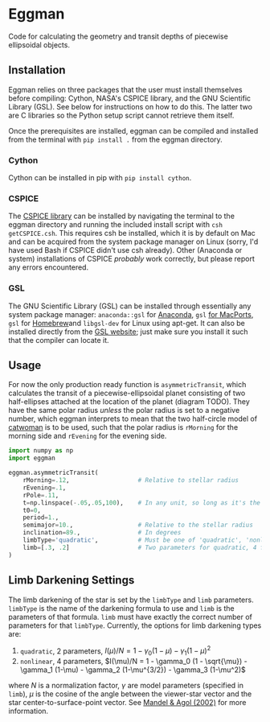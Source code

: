 # Eggman
Code for calculating the geometry and transit depths of piecewise ellipsoidal objects.

## Installation
Eggman relies on three packages that the user must install themselves before compiling: Cython, NASA's CSPICE library, and the GNU Scientific Library (GSL).  See below for instructions on how to do this.  The latter two are C libraries so the Python setup script cannot retrieve them itself.

Once the prerequisites are installed, eggman can be compiled and installed from the terminal with `pip install .` from the eggman directory.

### Cython
Cython can be installed in pip with `pip install cython`.

### CSPICE
The [CSPICE library](https://naif.jpl.nasa.gov/naif/toolkit.html) can be installed by navigating the terminal to the eggman directory and running the included install script with `csh getCSPICE.csh`.  This requires csh be installed, which it is by default on Mac and can be acquired from the system package manager on Linux (sorry, I'd have used Bash if CSPICE didn't use csh already).  Other (Anaconda or system) installations of CSPICE *probably* work correctly, but please report any errors encountered.

### GSL
The GNU Scientific Library (GSL) can be installed through essentially any system package manager: `anaconda::gsl` for [Anaconda](https://anaconda.org/anaconda/gsl), `gsl` [for MacPorts](https://ports.macports.org/port/gsl/), `gsl` for [Homebrew](https://formulae.brew.sh/formula/gsl)and `libgsl-dev` for Linux using apt-get.  It can also be installed directly from the [GSL website](https://www.gnu.org/software/gsl/); just make sure you install it such that the compiler can locate it.

## Usage
For now the only production ready function is `asymmetricTransit`, which calculates the transit of a piecewise-ellipsoidal planet consisting of two half-ellipses attached at the location of the planet (diagram TODO).  They have the same polar radius *unless* the polar radius is set to a negative number, which eggman interprets to mean that the two half-circle model of [catwoman](https://github.com/KathrynJones1/catwoman) is to be used, such that the polar radius is `rMorning` for the morning side and `rEvening` for the evening side.
```python
import numpy as np
import eggman

eggman.asymmetricTransit(
    rMorning=.12,                   # Relative to stellar radius
    rEvening=.1,
    rPole=.11,
    t=np.linspace(-.05,.05,100),    # In any unit, so long as it's the same as t0 and period.
    t0=0,
    period=1.,
    semimajor=10.,                  # Relative to the stellar radius
    inclination=89.,                # In degrees
    limbType='quadratic',           # Must be one of 'quadratic', 'nonlinear'
    limb=[.3, .2]                   # Two parameters for quadratic, 4 for nonlinear
)
```

## Limb Darkening Settings
The limb darkening of the star is set by the `limbType` and `limb` parameters.  `limbType` is the name of the darkening formula to use and `limb` is the parameters of that formula.  `limb` must have exactly the correct number of parameters for that `limbType`.  Currently, the options for limb darkening types are:

1. `quadratic`, 2 parameters, $I(\mu)/N = 1 - \gamma_0 (1-\mu) - \gamma_1 (1-\mu)^2$
2. `nonlinear`, 4 parameters, $I(\mu)/N = 1 - \gamma_0 (1 - \sqrt{\mu}) - \gamma_1 (1-\mu) - \gamma_2 (1-\mu^{3/2}) - \gamma_3 (1-\mu^2)$

where $N$ is a normalization factor, $\gamma$ are model parameters (specified in `limb`), $\mu$ is the cosine of the angle between the viewer-star vector and the star center-to-surface-point vector.  See [Mandel & Agol (2002)](https://ui.adsabs.harvard.edu/abs/2002ApJ...580L.171M/abstract) for more information.
